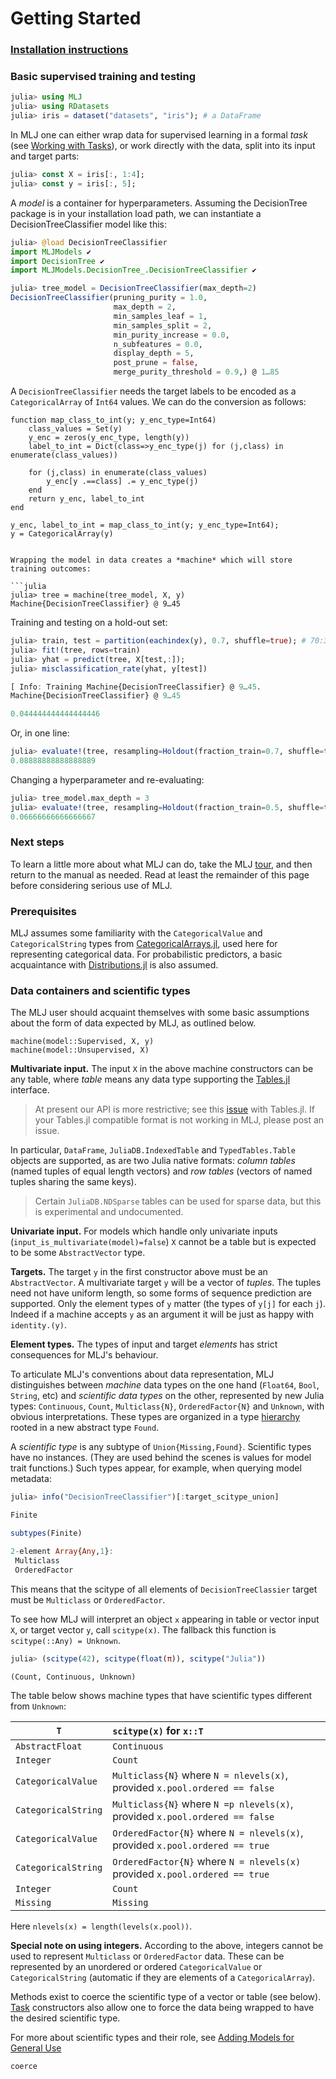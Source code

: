 # Getting Started

### [Installation instructions](https://github.com/alan-turing-institute/MLJ.jl/blob/master/README.md)


### Basic supervised training and testing


```julia
julia> using MLJ
julia> using RDatasets
julia> iris = dataset("datasets", "iris"); # a DataFrame
```

In MLJ one can either wrap data for supervised learning in a formal
*task* (see [Working with Tasks](working_with_tasks.md)), or work
directly with the data, split into its input and target parts:


```julia
julia> const X = iris[:, 1:4];
julia> const y = iris[:, 5];
```

A *model* is a container for hyperparameters. Assuming the
DecisionTree package is in your installation load path, we can
instantiate a DecisionTreeClassifier model like this:

```julia
julia> @load DecisionTreeClassifier
import MLJModels ✔
import DecisionTree ✔
import MLJModels.DecisionTree_.DecisionTreeClassifier ✔

julia> tree_model = DecisionTreeClassifier(max_depth=2)
DecisionTreeClassifier(pruning_purity = 1.0,
                       max_depth = 2,
                       min_samples_leaf = 1,
                       min_samples_split = 2,
                       min_purity_increase = 0.0,
                       n_subfeatures = 0.0,
                       display_depth = 5,
                       post_prune = false,
                       merge_purity_threshold = 0.9,) @ 1…85
```
    
A `DecisionTreeClassifier` needs the target labels to be encoded as a `CategoricalArray`  of `Int64` values. We can do the conversion as follows:
```
function map_class_to_int(y; y_enc_type=Int64)
    class_values = Set(y)
    y_enc = zeros(y_enc_type, length(y))
    label_to_int = Dict(class=>y_enc_type(j) for (j,class) in enumerate(class_values))
    
    for (j,class) in enumerate(class_values)
        y_enc[y .==class] .= y_enc_type(j)
    end
    return y_enc, label_to_int
end

y_enc, label_to_int = map_class_to_int(y; y_enc_type=Int64);
y = CategoricalArray(y)

    
Wrapping the model in data creates a *machine* which will store
training outcomes:

```julia
julia> tree = machine(tree_model, X, y)
Machine{DecisionTreeClassifier} @ 9…45
```

Training and testing on a hold-out set:

```julia
julia> train, test = partition(eachindex(y), 0.7, shuffle=true); # 70:30 split
julia> fit!(tree, rows=train)
julia> yhat = predict(tree, X[test,:]);
julia> misclassification_rate(yhat, y[test])

[ Info: Training Machine{DecisionTreeClassifier} @ 9…45.
Machine{DecisionTreeClassifier} @ 9…45

0.044444444444444446
```

Or, in one line:

```julia
julia> evaluate!(tree, resampling=Holdout(fraction_train=0.7, shuffle=true), measure=misclassification_rate)
0.08888888888888889
```

Changing a hyperparameter and re-evaluating:

```julia
julia> tree_model.max_depth = 3
julia> evaluate!(tree, resampling=Holdout(fraction_train=0.5, shuffle=true), measure=misclassification_rate)
0.06666666666666667
```

### Next steps

To learn a little more about what MLJ can do, take the MLJ
[tour](https://github.com/alan-turing-institute/MLJ.jl/blob/master/docs/src/tour.ipynb),
and then return to the manual as needed. Read at least the remainder
of this page before considering serious use of MLJ.


### Prerequisites

MLJ assumes some familiarity with the `CategoricalValue` and
`CategoricalString` types from
[CategoricalArrays.jl](https://github.com/JuliaData/CategoricalArrays.jl),
used here for representing categorical data. For probabilistic
predictors, a basic acquaintance with
[Distributions.jl](https://github.com/JuliaStats/Distributions.jl) is
also assumed.


### Data containers and scientific types

The MLJ user should acquaint themselves with some
basic assumptions about the form of data expected by MLJ, as outlined
below. 

```
machine(model::Supervised, X, y) 
machine(model::Unsupervised, X)
```

**Multivariate input.** The input `X` in the above machine
constructors can be any table, where *table* means any data type
supporting the [Tables.jl](https://github.com/JuliaData/Tables.jl)
interface.

> At present our API is more restrictive; see this
> [issue](https://github.com/JuliaData/Tables.jl/issues/74) with
> Tables.jl. If your Tables.jl compatible format is not working in
> MLJ, please post an issue.

In particular, `DataFrame`, `JuliaDB.IndexedTable` and
`TypedTables.Table` objects are supported, as are two Julia native
formats: *column tables* (named tuples of equal length vectors) and
*row tables* (vectors of named tuples sharing the same
keys).

> Certain `JuliaDB.NDSparse` tables can be used for sparse data, but
> this is experimental and undocumented.

**Univariate input.** For models which handle only univariate inputs
(`input_is_multivariate(model)=false`) `X` cannot be a table but is
expected to be some `AbstractVector` type.

**Targets.** The target `y` in the first constructor above must be an
`AbstractVector`. A multivariate target `y` will be a vector of
*tuples*. The tuples need not have uniform length, so some forms of
sequence prediction are supported. Only the element types of `y`
matter (the types of `y[j]` for each `j`). Indeed if a machine accepts
`y` as an argument it will be just as happy with `identity.(y)`.

**Element types.** The types of input and target *elements* has strict
consequences for MLJ's behaviour. 

To articulate MLJ's conventions about data representation, MLJ
distinguishes between *machine* data types on the one hand (`Float64`,
`Bool`, `String`, etc) and *scientific data types* on the other,
represented by new Julia types: `Continuous`, `Count`,
`Multiclass{N}`, `OrderedFactor{N}` and `Unknown`, with obvious
interpretations.  These types are organized in a type
[hierarchy](scitypes.png) rooted in a new abstract type `Found`.

A *scientific type* is any subtype of
`Union{Missing,Found}`. Scientific types have no instances. (They are
used behind the scenes is values for model trait functions.) Such
types appear, for example, when querying model metadata:

```julia
julia> info("DecisionTreeClassifier")[:target_scitype_union]
```

```julia
Finite
```

```julia
subtypes(Finite)
```

```julia
2-element Array{Any,1}:
 Multiclass   
 OrderedFactor
```

This means that the scitype of all elements of `DecisionTreeClassier`
target must be `Multiclass` or `OrderedFactor`.

To see how MLJ will interpret an object `x` appearing in table or
vector input `X`, or target vector `y`, call `scitype(x)`. The fallback
this function is `scitype(::Any) = Unknown`. 

```julia
julia> (scitype(42), scitype(float(π)), scitype("Julia"))
```

```julia
(Count, Continuous, Unknown)
```
    
The table below shows machine types that have scientific types
different from `Unknown`:

`T`                         |     `scitype(x)` for `x::T`
----------------------------|:--------------------------------
`AbstractFloat`             |      `Continuous`
`Integer`                   |        `Count`
`CategoricalValue`          | `Multiclass{N}` where `N = nlevels(x)`, provided `x.pool.ordered == false` 
`CategoricalString`         | `Multiclass{N}` where `N =p nlevels(x)`, provided `x.pool.ordered == false`
`CategoricalValue`          | `OrderedFactor{N}` where `N = nlevels(x)`, provided `x.pool.ordered == true` 
`CategoricalString`         | `OrderedFactor{N}` where `N = nlevels(x)` provided `x.pool.ordered == true`
`Integer`                   | `Count`
`Missing`                   | `Missing`

Here `nlevels(x) = length(levels(x.pool))`.

**Special note on using integers.** According to the above, integers
cannot be used to represent `Multiclass` or `OrderedFactor` data. These can be represented by an unordered or ordered `CategoricalValue`
or `CategoricalString` (automatic if they are elements of a
`CategoricalArray`).

Methods exist to coerce the scientific type of a vector or table (see
below). [Task](working_with_tasks.md) constructors also allow one to
force the data being wrapped to have the desired scientific type.

For more about scientific types and their role, see [Adding Models for
General Use](adding_models_for_general_use.md)


```@docs
coerce
```






